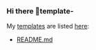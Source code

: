 ### Hi there 👋template-

My [templates] are listed [here][templates]:
- [README.md][template-readme]



[templates]: /templates
[template-readme]: /templates/TEMPALE-README.md
